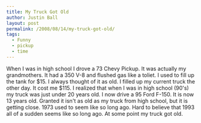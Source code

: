 ```yaml
---
title: My Truck Got Old
author: Justin Ball
layout: post
permalink: /2008/08/14/my-truck-got-old/
tags:
  - Funny
  - pickup
  - time
---
```

When I was in high school I drove a 73 Chevy Pickup. It was actually my grandmothers. It had a 350 V-8 and flushed gas like a toliet. I used to fill up the tank for $15. I always thought of it as old. I filled up my current truck the other day. It cost me $115. I realized that when I was in high school (90's) my truck was just under 20 years old. I now drive a 95 Ford F-150. It is now 13 years old. Granted it isn't as old as my truck from high school, but it is getting close. 1973 used to seem like so long ago. Hard to believe that 1993 all of a sudden seems like so long ago. At some point my truck got old.